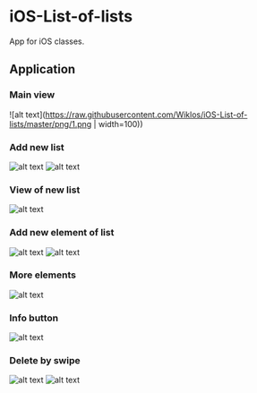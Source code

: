 # iOS-List-of-lists
App for iOS classes.

## Application

### Main view
![alt text](https://raw.githubusercontent.com/Wiklos/iOS-List-of-lists/master/png/1.png | width=100))

### Add new list
![alt text](https://raw.githubusercontent.com/Wiklos/iOS-List-of-lists/master/png/2.png)
![alt text](https://raw.githubusercontent.com/Wiklos/iOS-List-of-lists/master/png/3.png)

### View of new list
![alt text](https://raw.githubusercontent.com/Wiklos/iOS-List-of-lists/master/png/4.png)

### Add new element of list
![alt text](https://raw.githubusercontent.com/Wiklos/iOS-List-of-lists/master/png/5.png)
![alt text](https://raw.githubusercontent.com/Wiklos/iOS-List-of-lists/master/png/6.png)

### More elements
![alt text](https://raw.githubusercontent.com/Wiklos/iOS-List-of-lists/master/png/7.png)

### Info button
![alt text](https://raw.githubusercontent.com/Wiklos/iOS-List-of-lists/master/png/8.png)

### Delete by swipe
![alt text](https://raw.githubusercontent.com/Wiklos/iOS-List-of-lists/master/png/9.png)
![alt text](https://raw.githubusercontent.com/Wiklos/iOS-List-of-lists/master/png/10.png)



